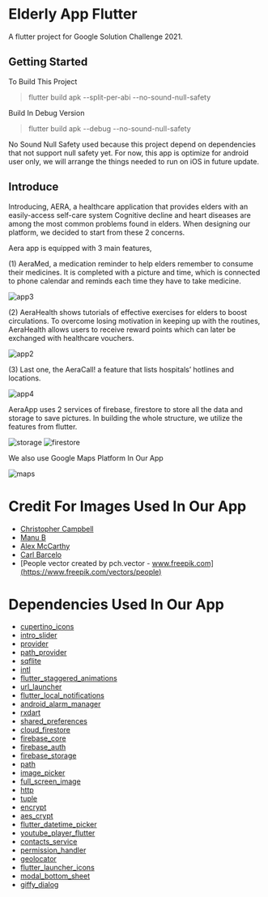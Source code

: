 # Elderly App Flutter

A flutter project for Google Solution Challenge 2021.

## Getting Started

To Build This Project
> flutter build apk --split-per-abi --no-sound-null-safety

Build In Debug Version
> flutter build apk --debug --no-sound-null-safety

No Sound Null Safety used because this project depend on dependencies that not support null safety yet.
For now, this app is optimize for android user only, we will arrange the things needed to run on iOS in future update.

## Introduce
Introducing, AERA, a healthcare application that provides elders with an easily-access self-care system
Cognitive decline and heart diseases are among the most common problems found in elders. When designing our platform, we decided to start from these 2 concerns.

Aera app is equipped with 3 main features,

(1) AeraMed, a medication reminder to help elders remember to consume their medicines. It is completed with a picture and time, which is connected to phone calendar and reminds each time they have to take medicine. 

![app3](https://user-images.githubusercontent.com/64909665/113159043-7f00a400-9266-11eb-824b-dd231d4a8e7f.png)


(2) AeraHealth shows tutorials of effective exercises for elders to boost circulations. To overcome losing motivation in keeping up with the routines, AeraHealth allows users to receive reward points which can later be exchanged with healthcare vouchers. 

![app2](https://user-images.githubusercontent.com/64909665/113159196-9c357280-9266-11eb-9a98-c8730cc9b4e4.png)

(3) Last one, the AeraCall! a feature that lists hospitals’ hotlines and locations.

![app4](https://user-images.githubusercontent.com/64909665/113159227-a3f51700-9266-11eb-8f05-ee1a4fc2aca7.png)


AeraApp uses 2 services of firebase, firestore to store all the data and storage to save pictures. In building the whole structure, we utilize the features from flutter.

![storage](https://user-images.githubusercontent.com/64909665/113160956-26320b00-9268-11eb-8d2a-93cad525f5ff.png)
![firestore](https://user-images.githubusercontent.com/64909665/113161234-62656b80-9268-11eb-88fa-7fc28c685ba8.png)


We also use Google Maps Platform In Our App

![maps](https://user-images.githubusercontent.com/64909665/113161611-bff9b800-9268-11eb-9189-23b5013357a7.png)



# Credit For Images Used In Our App

- [Christopher Campbell](https://unsplash.com/photos/kFCdfLbu6zA)
- [Manu B](https://unsplash.com/photos/6RI9-xSaELE)
- [Alex McCarthy](https://unsplash.com/photos/a6FHROHuQ9o)
- [Carl Barcelo](https://unsplash.com/photos/nqUHQkuVj3c)
- [People vector created by pch.vector - www.freepik.com](https://www.freepik.com/vectors/people)

# Dependencies Used In Our App
- [cupertino_icons](https://pub.dev/packages/cupertino_icons)
- [intro_slider](https://pub.dev/packages/intro_slider)
- [provider](https://pub.dev/packages/provider)
- [path_provider](https://pub.dev/packages/path_provider)
- [sqflite](https://pub.dev/packages/sqflite)
- [intl](https://pub.dev/packages/intl)
- [flutter_staggered_animations](https://pub.dev/packages/flutter_staggered_animations)
- [url_launcher](https://pub.dev/packages/url_launcher)
- [flutter_local_notifications](https://pub.dev/packages/flutter_local_notifications)
- [android_alarm_manager](https://pub.dev/packages/android_alarm_manager)
- [rxdart](https://pub.dev/packages/rxdart)
- [shared_preferences](https://pub.dev/packages/shared_preferences)
- [cloud_firestore](https://pub.dev/packages/cloud_firestore)
- [firebase_core](https://pub.dev/packages/firebase_core)
- [firebase_auth](https://pub.dev/packages/firebase_auth)
- [firebase_storage](https://pub.dev/packages/firebase_storage)
- [path](https://pub.dev/packages/path)
- [image_picker](https://pub.dev/packages/image_picker)
- [full_screen_image](https://pub.dev/packages/full_screen_image)
- [http](https://pub.dev/packages/http)
- [tuple](https://pub.dev/packages/tuple)
- [encrypt](https://pub.dev/packages/encrypt)
- [aes_crypt](https://pub.dev/packages/aes_crypt)
- [flutter_datetime_picker](https://pub.dev/packages/flutter_datetime_picker)
- [youtube_player_flutter](https://pub.dev/packages/youtube_player_flutter)
- [contacts_service](https://pub.dev/packages/contacts_service)
- [permission_handler](https://pub.dev/packages/permission_handler)
- [geolocator](https://pub.dev/packages/geolocator)
- [flutter_launcher_icons](https://pub.dev/packages/flutter_launcher_icons)
- [modal_bottom_sheet](https://pub.dev/packages/modal_bottom_sheet)
- [giffy_dialog](https://pub.dev/packages/giffy_dialog)

